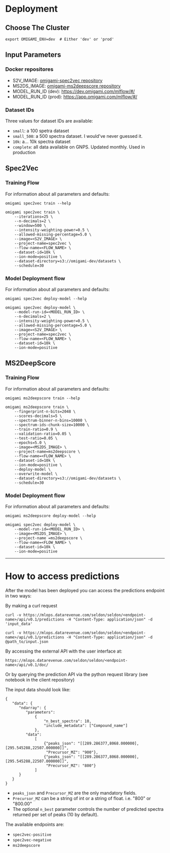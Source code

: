 # Deployment

## Choose The Cluster

```shell
export OMIGAMI_ENV=dev  # Either 'dev' or 'prod'
```

## Input Parameters

### Docker repositores
* S2V_IMAGE: [omigami-spec2vec repository](https://hub.docker.com/repository/docker/drtools/omigami-spec2vec/tags?page=1&ordering=last_updated)
* MS2DS_IMAGE: [omigami-ms2deepscore repository](https://hub.docker.com/repository/docker/drtools/omigami-ms2deepscore/tags?page=1&ordering=last_updated)
* MODEL_RUN_ID (dev): https://dev.omigami.com/mlflow/#/
* MODEL_RUN_ID (prod): https://app.omigami.com/mlflow/#/

### Dataset IDs
Three values for dataset IDs are available:
- `small`: a 100 spetra dataset
- `small_500`: a 500 spectra dataset. I would've never guessed it.
- `10k`: a... 10k spectra dataset
- `complete`: all data available on GNPS. Updated monthly. Used in production

## Spec2Vec

### Training Flow

For information about all parameters and defaults:
```shell
omigami spec2vec train --help
```


```shell
omigami spec2vec train \ 
    --iterations=25 \
    --n-decimals=2 \
    --window=500 \
    --intensity-weighting-power=0.5 \
    --allowed-missing-percentage=5.0 \
    --image=<S2V_IMAGE> \
    --project-name=spec2vec \
    --flow-name=<FLOW_NAME> \
    --dataset-id=10k \
    --ion-mode=positive \
    --dataset-directory=s3://omigami-dev/datasets \
    --schedule=30

```

### Model Deployment flow

For information about all parameters and defaults:
```shell
omigami spec2vec deploy-model --help
```

```shell
omigami spec2vec deploy-model \
    --model-run-id=<MODEL_RUN_ID> \
    --n-decimals=2 \
    --intensity-weighting-power=0.5 \
    --allowed-missing-percentage=5.0 \
    --image=<S2V_IMAGE> \
    --project-name=spec2vec \
    --flow-name=<FLOW_NAME> \
    --dataset-id=10k \
    --ion-mode=positive
```



## MS2DeepScore

### Training Flow

For information about all parameters and defaults:
```shell
omigami ms2deepscore train --help
```

```shell
omigami ms2deepscore train \ 
    --fingerprint-n-bits=2048 \
    --scores-decimals=5 \
    --spectrum-binner-n-bins=10000 \
    --spectrum-ids-chunk-size=10000 \
    --train-ratio=0.9 \
    --validation-ratio=0.05 \
    --test-ratio=0.05 \
    --epochs=5.0 \
    --image=<MS2DS_IMAGE> \
    --project-name=ms2deepscore \
    --flow-name=<FLOW_NAME> \
    --dataset-id=10k \
    --ion-mode=positive \
    --deploy-model \
    --overwrite-model \
    --dataset-directory=s3://omigami-dev/datasets \
    --schedule=30

```

### Model Deployment flow

For information about all parameters and defaults:
```shell
omigami ms2deepscore deploy-model --help
```

```shell
omigami spec2vec deploy-model \
    --model-run-id=<MODEL_RUN_ID> \
    --image=<MS2DS_IMAGE> \
    --project-name =ms2deepscore \
    --flow-name=<FLOW_NAME> \
    --dataset-id=10k \
    --ion-mode=positive
```

---

# How to access predictions
After the model has been deployed you can access the predictions endpoint in two ways:

By making a curl request
```shell
curl -v https://mlops.datarevenue.com/seldon/seldon/<endpoint-name>/api/v0.1/predictions -H "Content-Type: application/json" -d 'input_data'
```

```shell
curl -v https://mlops.datarevenue.com/seldon/seldon/<endpoint-name>/api/v0.1/predictions -H "Content-Type: application/json" -d @path_to/input.json
```

By accessing the external API with the user interface at:

```shell
https://mlops.datarevenue.com/seldon/seldon/<endpoint-name>/api/v0.1/doc/
```

Or by querying the prediction API via the python request library (see notebook in the client repository)


The input data should look like:

```shell
{
   "data": {
      "ndarray": {
         "parameters":
             {
                 "n_best_spectra": 10,
                 "include_metadata": ["Compound_name"]
             },
         "data":
             [
                 {"peaks_json": "[[289.286377,8068.000000],[295.545288,22507.000000]]",
                  "Precursor_MZ": "900"},
                 {"peaks_json": "[[289.286377,8068.000000],[295.545288,22507.000000]]",
                  "Precursor_MZ": "800"}
             ]
      }
   }
}
```

- `peaks_json` and `Precursor_MZ` are the only mandatory fields.
- `Precursor_MZ` can be a string of int or a string of float. i.e. "800" or "800.00"
- The optional `n_best` parameter controls the number of predicted spectra returned per set of peaks (10 by default).

The available endpoints are:

- `spec2vec-positive`
- `spec2vec-negative`
- `ms2deepscore`
